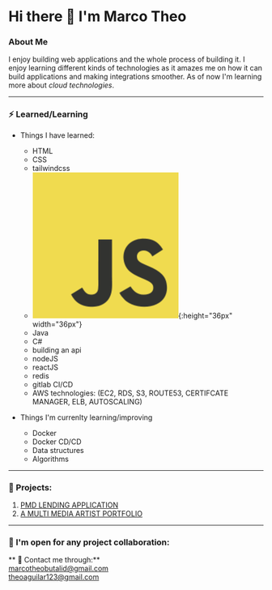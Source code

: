 # Hi there 👋 I'm Marco Theo

### About Me
I enjoy building web applications and the whole process of building it.
I enjoy learning different kinds of technologies as it amazes me on how
it can build applications and making integrations smoother. As of now I'm learning
more about *cloud technologies*.

---

### ⚡ Learned/Learning
* Things I have learned:
  * HTML
  * CSS
  * tailwindcss
  * ![Javascript](https://raw.githubusercontent.com/github/explore/80688e429a7d4ef2fca1e82350fe8e3517d3494d/topics/javascript/javascript.png){:height="36px" width="36px"}
  * Java
  * C#
  * building an api
  * nodeJS
  * reactJS
  * redis
  * gitlab CI/CD
  * AWS technologies: (EC2, RDS, S3, ROUTE53, CERTIFCATE MANAGER, ELB, AUTOSCALING)

* Things I'm currenlty learning/improving
  * Docker
  * Docker CD/CD
  * Data structures
  * Algorithms

---

### 🔭 Projects:

1. [PMD LENDING APPLICATION](https://pmdlending.com)
2. [A MULTI MEDIA ARTIST PORTFOLIO](https://www.gualbertsansual.com/)

---

### 👯 I'm open for any project collaboration:
** 💬 Contact me through:**  
marcotheobutalid@gmail.com  
theoaguilar123@gmail.com
<!--
**mabutalid/mabutalid** is a ✨ _special_ ✨ repository because its `README.md` (this file) appears on your GitHub profile.

Here are some ideas to get you started:

- 🔭 I’m currently working on ...
- 🌱 I’m currently learning ...
- 👯 I’m looking to collaborate on ...
- 🤔 I’m looking for help with ...
- 💬 Ask me about ...
- 📫 How to reach me: ...
- 😄 Pronouns: ...
- ⚡ Fun fact: ...
-->
